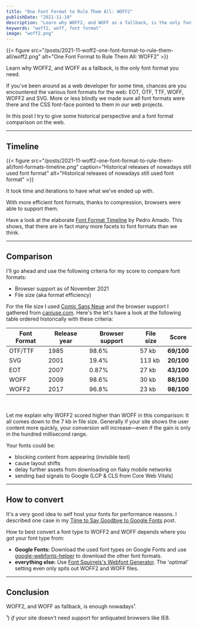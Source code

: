 ```yaml
---
title: "One Font Format to Rule Them All: WOFF2"
publishDate: "2021-11-10"
description: "Learn why WOFF2, and WOFF as a fallback, is the only font format you need."
keywords: "woff2, woff, font format"
image: "woff2.png"
---
```


{{< figure src="/posts/2021-11-woff2-one-font-format-to-rule-them-all/woff2.png" alt="One Font Format to Rule Them All: WOFF2" >}}

Learn why WOFF2, and WOFF as a fallback, is the only font format you need.

If you've been around as a web developer for some time, chances are you encountered the various font formats for the web: EOT, OTF, TTF, WOFF, WOFF2 and SVG. More or less blindly we made sure all font formats were there and the CSS font-face pointed to them in our web projects.

In this post I try to give some historical perspective and a font format comparison on the web.

---

## Timeline

{{< figure src="/posts/2021-11-woff2-one-font-format-to-rule-them-all/font-formats-timeline.png" caption="Historical releases of nowadays still used font format" alt="Historical releases of nowadays still used font format" >}}

It took time and iterations to have what we've ended up with.

With more efficient font formats, thanks to compression, browsers were able to support them.

Have a look at the elaborate [Font Format Timeline](https://typeforge.files.wordpress.com/2011/11/timeline_formatos_software_fontes_v10-01.jpg) by Pedro Amado. This shows, that there are in fact many more facets to font formats than we think.

---

## Comparison

I'll go ahead and use the following criteria for my score to compare font formats:
- Browser support as of November 2021
- File size (aka format efficiency)

For the file size I used [Comic Sans Neue](http://comicneue.com/) and the browser support I gathered from [caniuse.com](https://caniuse.com).
Here's the let's have a look at the following table ordered historically with these criteria:

| Font Format | Release year | Browser support | File size | **Score**  |
|-------------|--------------|-----------------|-----------|------------|
| OTF/TTF     | 1985         | 98.6%           | 57 kb     | **69/100** |
| SVG         | 2001         | 19.4%           | 113 kb    | **20/100** |
| EOT         | 2007         | 0.87%           | 27 kb     | **43/100** |
| WOFF        | 2009         | 98.6%           | 30 kb     | **88/100** |
| WOFF2       | 2017         | 96.8%           | 23 kb     | **98/100** |

<br>

Let me explain why WOFF2 scored higher than WOFF in this comparison: It all comes down to the 7 kb in file size. Generally if your site shows the user content more quickly, your conversion will increase—even if the gain is only in the hundred millisecond range.

Your fonts could be:
- blocking content from appearing (invisible text)
- cause layout shifts
- delay further assets from downloading on flaky mobile networks
- sending bad signals to Google (LCP & CLS from Core Web Vitals)

---

## How to convert

It's a very good idea to self host your fonts for performance reasons. I described one case in my [Time to Say Goodbye to Google Fonts](https://wicki.io/posts/2020-11-goodbye-google-fonts/)
post.

How to best convert a font type to WOFF2 and WOFF depends where you got your font type from:

* **Google Fonts:** Download the used font types on Google Fonts and use [google-webfonts-helper](http://google-webfonts-helper.herokuapp.com/fonts) to download the other font formats.
* **everything else:** Use [Font Squirrels's Webfont Generator](https://www.fontsquirrel.com/tools/webfont-generator). The 'optimal' setting even only spits out WOFF2 and WOFF files.

---

## Conclusion

WOFF2, and WOFF as fallback, is enough nowadays¹.

¹) *if* your site doesn't need support for antiquated browsers like IE8.
